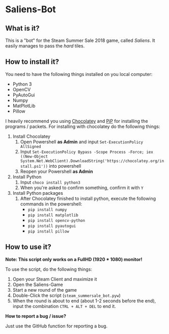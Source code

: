 # Saliens-Bot

## What is it?

This is a "bot" for the Steam Summer Sale 2018 game, called *Saliens*. It easily manages to pass the *hard* tiles.

## How to install it?

You need to have the following things installed on you local computer:
- Python 3
- OpenCV
- PyAutoGui
- Numpy
- MatPlotLib
- Pillow

I heavily recommend you using [Chocolatey](https://chocolatey.org) and [PiP](https://pypi.org/project/pip/) for installing the programs / packets.
For installing with chocolatey do the following things:
1. Install Chocolatey
    1. Open Powershell **as Admin** and input `Set-ExecutionPolicy AllSigned`
    2. Input `Set-ExecutionPolicy Bypass -Scope Process -Force; iex ((New-Object System.Net.WebClient).DownloadString('https://chocolatey.org/install.ps1'))` into powershell
    3. Reopen your Powershell **as Admin**
2. Install Python
    1. Input `choco install python3`
    2. When you're asked to confirm something, confirm it with `Y`
3. Install Python packages
    1. After Chocolatey finished to install python, execute the following commands in the powershell:
        - `pip install numpy`
        - `pip install matplotlib`
        - `pip install opencv-python`
        - `pip install pyautogui`
        - `pip install pillow`

## How to use it?

**Note: This script only works on a FullHD (1920 * 1080) monitor!**

To use the script, do the following things:
1. Open your Steam Client and maximize it
2. Open the Saliens-Game
3. Start a new round of the game
4. Double-Click the script (`steam_summersale_bot.pyw`)
5. When the round is about to end (about 1-2 seconds before the end), input the combination `CTRL + ALT + DEL` to end it.

**How to report a bug / issue?**

Just use the GitHub function for reporting a bug.